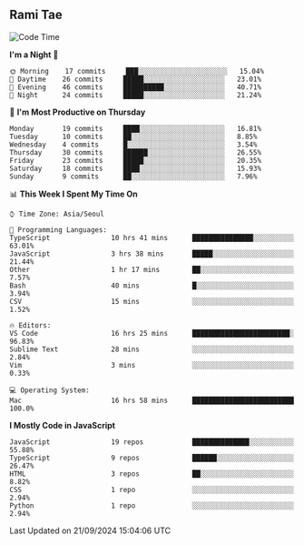 ## Rami Tae

<!--START_SECTION:waka-->
![Code Time](http://img.shields.io/badge/Code%20Time-1%2C673%20hrs%2041%20mins-blue)

**I'm a Night 🦉** 

```text
🌞 Morning    17 commits     ███░░░░░░░░░░░░░░░░░░░░░░   15.04% 
🌆 Daytime    26 commits     █████░░░░░░░░░░░░░░░░░░░░   23.01% 
🌃 Evening    46 commits     ██████████░░░░░░░░░░░░░░░   40.71% 
🌙 Night      24 commits     █████░░░░░░░░░░░░░░░░░░░░   21.24%

```
📅 **I'm Most Productive on Thursday** 

```text
Monday       19 commits     ████░░░░░░░░░░░░░░░░░░░░░   16.81% 
Tuesday      10 commits     ██░░░░░░░░░░░░░░░░░░░░░░░   8.85% 
Wednesday    4 commits      █░░░░░░░░░░░░░░░░░░░░░░░░   3.54% 
Thursday     30 commits     ██████░░░░░░░░░░░░░░░░░░░   26.55% 
Friday       23 commits     █████░░░░░░░░░░░░░░░░░░░░   20.35% 
Saturday     18 commits     ████░░░░░░░░░░░░░░░░░░░░░   15.93% 
Sunday       9 commits      ██░░░░░░░░░░░░░░░░░░░░░░░   7.96%

```


📊 **This Week I Spent My Time On** 

```text
⌚︎ Time Zone: Asia/Seoul

💬 Programming Languages: 
TypeScript               10 hrs 41 mins      ███████████████░░░░░░░░░░   63.01% 
JavaScript               3 hrs 38 mins       █████░░░░░░░░░░░░░░░░░░░░   21.44% 
Other                    1 hr 17 mins        ██░░░░░░░░░░░░░░░░░░░░░░░   7.57% 
Bash                     40 mins             █░░░░░░░░░░░░░░░░░░░░░░░░   3.94% 
CSV                      15 mins             ░░░░░░░░░░░░░░░░░░░░░░░░░   1.52%

🔥 Editors: 
VS Code                  16 hrs 25 mins      ████████████████████████░   96.83% 
Sublime Text             28 mins             ░░░░░░░░░░░░░░░░░░░░░░░░░   2.84% 
Vim                      3 mins              ░░░░░░░░░░░░░░░░░░░░░░░░░   0.33%

💻 Operating System: 
Mac                      16 hrs 58 mins      █████████████████████████   100.0%

```

**I Mostly Code in JavaScript** 

```text
JavaScript               19 repos            ██████████████░░░░░░░░░░░   55.88% 
TypeScript               9 repos             ██████░░░░░░░░░░░░░░░░░░░   26.47% 
HTML                     3 repos             ██░░░░░░░░░░░░░░░░░░░░░░░   8.82% 
CSS                      1 repo              ░░░░░░░░░░░░░░░░░░░░░░░░░   2.94% 
Python                   1 repo              ░░░░░░░░░░░░░░░░░░░░░░░░░   2.94%

```



 Last Updated on 21/09/2024 15:04:06 UTC
<!--END_SECTION:waka-->
